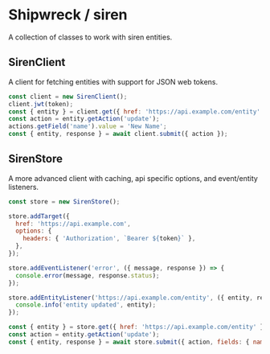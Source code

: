 # Shipwreck / siren

A collection of classes to work with siren entities.

## SirenClient

A client for fetching entities with support for JSON web tokens.

```js
const client = new SirenClient();
client.jwt(token);
const { entity } = client.get({ href: 'https://api.example.com/entity' });
const action = entity.getAction('update');
actions.getField('name').value = 'New Name';
const { entity, response } = await client.submit({ action });
```

## SirenStore

A more advanced client with caching, api specific options, and event/entity listeners.

```js
const store = new SirenStore();

store.addTarget({
  href: 'https://api.example.com',
  options: {
    headers: { 'Authorization', `Bearer ${token}` },
  },
});

store.addEventListener('error', ({ message, response }) => {
  console.error(message, response.status);
});

store.addEntityListener('https://api.example.com/entity', ({ entity, response, error, status }) => {
  console.info('entity updated', entity);
});

const { entity } = store.get({ href: 'https://api.example.com/entity' });
const action = entity.getAction('update');
const { entity, response } = await store.submit({ action, fields: { name: 'new name' } });
```
